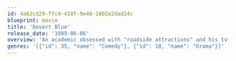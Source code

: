 ```yaml
---
id: 4a62cd29-ffc4-410f-9e40-1802e2dad24c
blueprint: movie
title: 'Desert Blue'
release_date: '1999-06-06'
overview: 'An academic obsessed with "roadside attractions" and his tv-star daughter finally discover the world''s largest ice cream cone, the centerpiece for an old gold-rush town struggling to stay on the map. They end up staying longer than expected because of an accident that spilled an unknown cola ingredient all over the highway. They spend the next few days with the various residents of the town which include a teenage girl who loves to blow things up and a boy trying to keep alive his fathers dream of building a beachside resort in the middle of the desert.'
genres: '[{"id": 35, "name": "Comedy"}, {"id": 18, "name": "Drama"}]'
---
```

